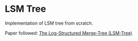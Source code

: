 # LSM Tree

Implementation of LSM tree from scratch.

Paper followed: [The Log-Structured Merge-Tree (LSM-Tree)](https://www.cs.umb.edu/~poneil/lsmtree.pdf)

